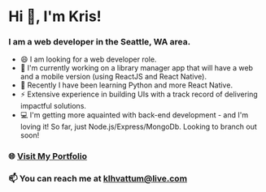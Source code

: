 # Hi 👋, I'm Kris!
### I am a web developer in the Seattle, WA area.

* 😄 I am looking for a web developer role.
* 🔭 I'm currently working on a library manager app that will have a web and a mobile version (using ReactJS and React Native).
* 🌱 Recently I have been learning Python and more React Native.
* ⚡ Extensive experience in building UIs with a track record of delivering impactful solutions.
* 💻 I'm getting more aquainted with back-end development - and I'm loving it! So far, just Node.js/Express/MongoDb. Looking to branch out soon!

  
### 🌐 [Visit My Portfolio](https://krishvattum.com)
### 📫 You can reach me at klhvattum@live.com

<!--
**kristofer11/kristofer11** is a ✨ _special_ ✨ repository because its `README.md` (this file) appears on your GitHub profile.

Here are some ideas to get you started:

- 🔭 I’m currently working on ...
- 🌱 I’m currently learning ...
- 👯 I’m looking to collaborate on ...
- 🤔 I’m looking for help with ...
- 💬 Ask me about ...
- 📫 How to reach me: ...
- 😄 Pronouns: ...
- ⚡ Fun fact: ...
-->
